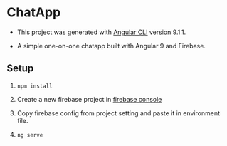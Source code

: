 # ChatApp
* This project was generated with [Angular CLI](https://github.com/angular/angular-cli) version 9.1.1.

* A simple one-on-one chatapp built with Angular 9 and Firebase.

## Setup
1) `npm install`

2) Create a new firebase project in [firebase console](https://console.firebase.google.com/)

3) Copy firebase config from project setting and paste it in environment file.

4) `ng serve`
